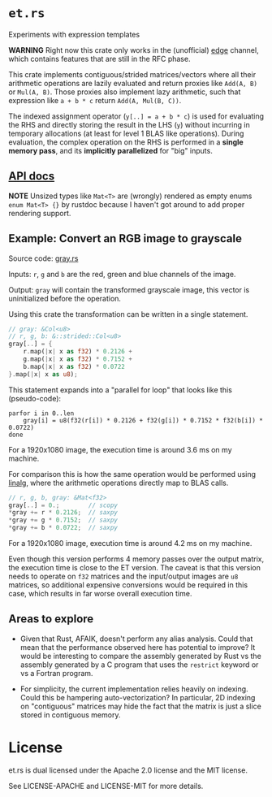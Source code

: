 # `et.rs`

Experiments with expression templates

**WARNING** Right now this crate only works in the (unofficial) [edge] channel, which contains
features that are still in the RFC phase.

[edge]: https://github.com/japaric/rusty-edge

This crate implements contiguous/strided matrices/vectors where all their arithmetic operations
are lazily evaluated and return proxies like `Add(A, B)` or `Mul(A, B)`. Those proxies also
implement lazy arithmetic, such that expression like `a + b * c` return `Add(A, Mul(B, C))`.

The indexed assignment operator (`y[..] = a + b * c`) is used for evaluating the RHS and directly
storing the result in the LHS (`y`) without incurring in temporary allocations (at least for level
1 BLAS like operations). During evaluation, the complex operation on the RHS is performed in a
**single memory pass**, and its **implicitly parallelized** for "big" inputs.

## [API docs]

**NOTE** Unsized types like `Mat<T>` are (wrongly) rendered as empty enums `enum Mat<T> {}` by rustdoc
because I haven't got around to add proper rendering support.

[API docs]: http://japaric.github.io/et.rs/et/

## Example: Convert an RGB image to grayscale

Source code: [gray.rs]

Inputs: `r`, `g` and `b` are the red, green and blue channels of the image.

Output: `gray` will contain the transformed grayscale image, this vector is uninitialized before
the operation.

[gray.rs]: https://github.com/japaric/et.rs/blob/master/src/gray.rs

Using this crate the transformation can be written in a single statement.

``` rust
// gray: &Col<u8>
// r, g, b: &::strided::Col<u8>
gray[..] = {
    r.map(|x| x as f32) * 0.2126 +
    g.map(|x| x as f32) * 0.7152 +
    b.map(|x| x as f32) * 0.0722
}.map(|x| x as u8);
```

This statement expands into a "parallel for loop" that looks like this (pseudo-code):

```
parfor i in 0..len
    gray[i] = u8(f32(r[i]) * 0.2126 + f32(g[i]) * 0.7152 * f32(b[i]) * 0.0722)
done
```

For a 1920x1080 image, the execution time is around 3.6 ms on my machine.

For comparison this is how the same operation would be performed using [linalg], where the
arithmetic operations directly map to BLAS calls.

[linalg]: https://github.com/japaric/linalg.rs/tree/ng

``` rust
// r, g, b, gray: &Mat<f32>
gray[..] = 0.;        // scopy
*gray += r * 0.2126;  // saxpy
*gray += g * 0.7152;  // saxpy
*gray += b * 0.0722;  // saxpy
```

For a 1920x1080 image, execution time is around 4.2 ms on my machine.

Even though this version performs 4 memory passes over the output matrix, the execution time is
close to the ET version. The caveat is that this version needs to operate on `f32` matrices and the
input/output images are `u8` matrices, so additional expensive conversions would be required in
this case, which results in far worse overall execution time.

## Areas to explore

- Given that Rust, AFAIK, doesn't perform any alias analysis. Could that mean that the performance
  observed here has potential to improve? It would be interesting to compare the assembly generated
  by Rust vs the assembly generated by a C program that uses the `restrict` keyword or vs a Fortran
  program.

- For simplicity, the current implementation relies heavily on indexing. Could this be hampering
  auto-vectorization? In particular, 2D indexing on "contiguous" matrices may hide the fact that
  the matrix is just a slice stored in contiguous memory.

# License

et.rs is dual licensed under the Apache 2.0 license and the MIT license.

See LICENSE-APACHE and LICENSE-MIT for more details.
